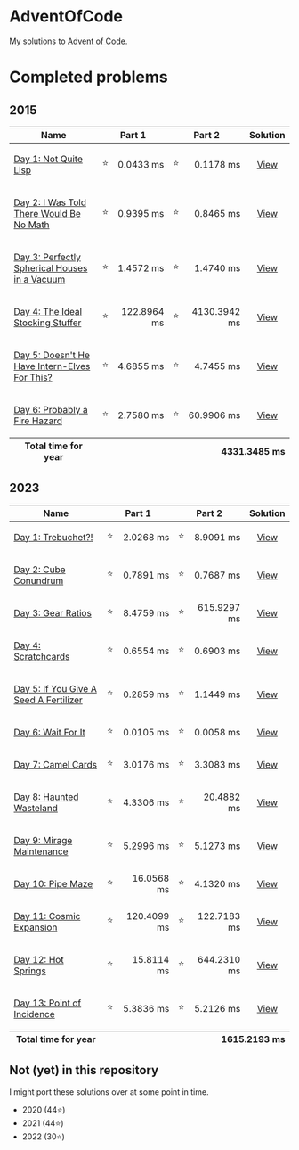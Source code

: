 # AdventOfCode

My solutions to [Advent of Code](https://adventofcode.com/).

# Completed problems

## 2015
<table>
  <thead>
    <tr>
      <th>Name</th>
      <th colspan="2">Part 1</th>
      <th colspan="2">Part 2</th>
      <th colspan="2">Solution</th>
    </tr>
  </thead>
  <tbody>
    <tr>
      <td align="left">

[Day 1: Not Quite Lisp](https://adventofcode.com/2015/day/1)

</td>
      <td>⭐</td>
      <td align="right">0.0433 ms</td>
      <td>⭐</td>
      <td align="right">0.1178 ms</td>
      <td align="center">

[View](https://github.com/stokworks/AdventOfCode/blob/main/days/day2015_01.py)

</td>
    </tr>
    <tr>
      <td align="left">

[Day 2: I Was Told There Would Be No Math](https://adventofcode.com/2015/day/2)

</td>
      <td>⭐</td>
      <td align="right">0.9395 ms</td>
      <td>⭐</td>
      <td align="right">0.8465 ms</td>
      <td align="center">

[View](https://github.com/stokworks/AdventOfCode/blob/main/days/day2015_02.py)

</td>
    </tr>
    <tr>
      <td align="left">

[Day 3: Perfectly Spherical Houses in a Vacuum](https://adventofcode.com/2015/day/3)

</td>
      <td>⭐</td>
      <td align="right">1.4572 ms</td>
      <td>⭐</td>
      <td align="right">1.4740 ms</td>
      <td align="center">

[View](https://github.com/stokworks/AdventOfCode/blob/main/days/day2015_03.py)

</td>
    </tr>
    <tr>
      <td align="left">

[Day 4: The Ideal Stocking Stuffer](https://adventofcode.com/2015/day/4)

</td>
      <td>⭐</td>
      <td align="right">122.8964 ms</td>
      <td>⭐</td>
      <td align="right">4130.3942 ms</td>
      <td align="center">

[View](https://github.com/stokworks/AdventOfCode/blob/main/days/day2015_04.py)

</td>
    </tr>
    <tr>
      <td align="left">

[Day 5: Doesn&apos;t He Have Intern-Elves For This?](https://adventofcode.com/2015/day/5)

</td>
      <td>⭐</td>
      <td align="right">4.6855 ms</td>
      <td>⭐</td>
      <td align="right">4.7455 ms</td>
      <td align="center">

[View](https://github.com/stokworks/AdventOfCode/blob/main/days/day2015_05.py)

</td>
    </tr>
    <tr>
      <td align="left">

[Day 6: Probably a Fire Hazard](https://adventofcode.com/2015/day/6)

</td>
      <td>⭐</td>
      <td align="right">2.7580 ms</td>
      <td>⭐</td>
      <td align="right">60.9906 ms</td>
      <td align="center">

[View](https://github.com/stokworks/AdventOfCode/blob/main/days/day2015_06.py)

</td>
    </tr>
  </tbody>
  <tfoot>
    <tr>
      <th>Total time for year</th>
      <th colspan="5" align="right">4331.3485 ms</th>
    </tr>
  </tfoot>
</table>

## 2023
<table>
  <thead>
    <tr>
      <th>Name</th>
      <th colspan="2">Part 1</th>
      <th colspan="2">Part 2</th>
      <th colspan="2">Solution</th>
    </tr>
  </thead>
  <tbody>
    <tr>
      <td align="left">

[Day 1: Trebuchet?!](https://adventofcode.com/2023/day/1)

</td>
      <td>⭐</td>
      <td align="right">2.0268 ms</td>
      <td>⭐</td>
      <td align="right">8.9091 ms</td>
      <td align="center">

[View](https://github.com/stokworks/AdventOfCode/blob/main/days/day2023_01.py)

</td>
    </tr>
    <tr>
      <td align="left">

[Day 2: Cube Conundrum](https://adventofcode.com/2023/day/2)

</td>
      <td>⭐</td>
      <td align="right">0.7891 ms</td>
      <td>⭐</td>
      <td align="right">0.7687 ms</td>
      <td align="center">

[View](https://github.com/stokworks/AdventOfCode/blob/main/days/day2023_02.py)

</td>
    </tr>
    <tr>
      <td align="left">

[Day 3: Gear Ratios](https://adventofcode.com/2023/day/3)

</td>
      <td>⭐</td>
      <td align="right">8.4759 ms</td>
      <td>⭐</td>
      <td align="right">615.9297 ms</td>
      <td align="center">

[View](https://github.com/stokworks/AdventOfCode/blob/main/days/day2023_03.py)

</td>
    </tr>
    <tr>
      <td align="left">

[Day 4: Scratchcards](https://adventofcode.com/2023/day/4)

</td>
      <td>⭐</td>
      <td align="right">0.6554 ms</td>
      <td>⭐</td>
      <td align="right">0.6903 ms</td>
      <td align="center">

[View](https://github.com/stokworks/AdventOfCode/blob/main/days/day2023_04.py)

</td>
    </tr>
    <tr>
      <td align="left">

[Day 5: If You Give A Seed A Fertilizer](https://adventofcode.com/2023/day/5)

</td>
      <td>⭐</td>
      <td align="right">0.2859 ms</td>
      <td>⭐</td>
      <td align="right">1.1449 ms</td>
      <td align="center">

[View](https://github.com/stokworks/AdventOfCode/blob/main/days/day2023_05.py)

</td>
    </tr>
    <tr>
      <td align="left">

[Day 6: Wait For It](https://adventofcode.com/2023/day/6)

</td>
      <td>⭐</td>
      <td align="right">0.0105 ms</td>
      <td>⭐</td>
      <td align="right">0.0058 ms</td>
      <td align="center">

[View](https://github.com/stokworks/AdventOfCode/blob/main/days/day2023_06.py)

</td>
    </tr>
    <tr>
      <td align="left">

[Day 7: Camel Cards](https://adventofcode.com/2023/day/7)

</td>
      <td>⭐</td>
      <td align="right">3.0176 ms</td>
      <td>⭐</td>
      <td align="right">3.3083 ms</td>
      <td align="center">

[View](https://github.com/stokworks/AdventOfCode/blob/main/days/day2023_07.py)

</td>
    </tr>
    <tr>
      <td align="left">

[Day 8: Haunted Wasteland](https://adventofcode.com/2023/day/8)

</td>
      <td>⭐</td>
      <td align="right">4.3306 ms</td>
      <td>⭐</td>
      <td align="right">20.4882 ms</td>
      <td align="center">

[View](https://github.com/stokworks/AdventOfCode/blob/main/days/day2023_08.py)

</td>
    </tr>
    <tr>
      <td align="left">

[Day 9: Mirage Maintenance](https://adventofcode.com/2023/day/9)

</td>
      <td>⭐</td>
      <td align="right">5.2996 ms</td>
      <td>⭐</td>
      <td align="right">5.1273 ms</td>
      <td align="center">

[View](https://github.com/stokworks/AdventOfCode/blob/main/days/day2023_09.py)

</td>
    </tr>
    <tr>
      <td align="left">

[Day 10: Pipe Maze](https://adventofcode.com/2023/day/10)

</td>
      <td>⭐</td>
      <td align="right">16.0568 ms</td>
      <td>⭐</td>
      <td align="right">4.1320 ms</td>
      <td align="center">

[View](https://github.com/stokworks/AdventOfCode/blob/main/days/day2023_10.py)

</td>
    </tr>
    <tr>
      <td align="left">

[Day 11: Cosmic Expansion](https://adventofcode.com/2023/day/11)

</td>
      <td>⭐</td>
      <td align="right">120.4099 ms</td>
      <td>⭐</td>
      <td align="right">122.7183 ms</td>
      <td align="center">

[View](https://github.com/stokworks/AdventOfCode/blob/main/days/day2023_11.py)

</td>
    </tr>
    <tr>
      <td align="left">

[Day 12: Hot Springs](https://adventofcode.com/2023/day/12)

</td>
      <td>⭐</td>
      <td align="right">15.8114 ms</td>
      <td>⭐</td>
      <td align="right">644.2310 ms</td>
      <td align="center">

[View](https://github.com/stokworks/AdventOfCode/blob/main/days/day2023_12.py)

</td>
    </tr>
    <tr>
      <td align="left">

[Day 13: Point of Incidence](https://adventofcode.com/2023/day/13)

</td>
      <td>⭐</td>
      <td align="right">5.3836 ms</td>
      <td>⭐</td>
      <td align="right">5.2126 ms</td>
      <td align="center">

[View](https://github.com/stokworks/AdventOfCode/blob/main/days/day2023_13.py)

</td>
    </tr>
  </tbody>
  <tfoot>
    <tr>
      <th>Total time for year</th>
      <th colspan="5" align="right">1615.2193 ms</th>
    </tr>
  </tfoot>
</table>


## Not (yet) in this repository

I might port these solutions over at some point in time.
 - 2020 (44⭐)
 - 2021 (44⭐)
 - 2022 (30⭐)